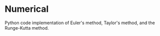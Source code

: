 # Numerical
 Python code implementation of Euler's method, Taylor's method, and the Runge-Kutta method.
